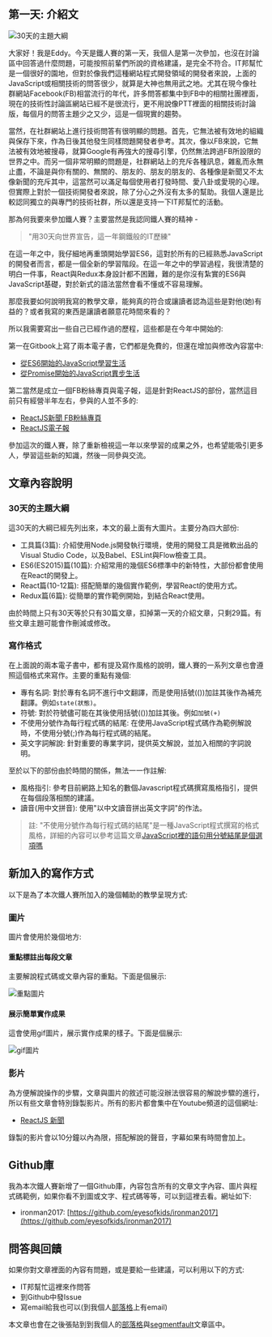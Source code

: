## 第一天: 介紹文

![30天的主題大綱](https://github.com/eyesofkids/ironman2017/blob/master/day01_intro/asset/toc.png?raw=true)

大家好！我是Eddy。今天是鐵人賽的第一天，我個人是第一次參加，也沒在討論區中回答過什麼問題，可能按照前輩們所說的資格建議，是完全不符合。IT邦幫忙是一個很好的園地，但對於像我們這種網站程式開發領域的開發者來說，上面的JavaScript或相關技術的問答很少，就算是大神也無用武之地。尤其在現今像社群網站Facebook(FB)相當流行的年代，許多問答都集中到FB中的相關社團裡面，現在的技術性討論區網站已經不是很流行，更不用說像PTT裡面的相關技術討論版，每個月的問答主題少之又少，這是一個現實的趨勢。

當然，在社群網站上進行技術問答有很明顯的問題。首先，它無法被有效地的組織與保存下來，作為日後其他發生同樣問題開發者參考。其次，像以FB來說，它無法被有效地被搜尋，就算Google有再強大的搜尋引擎，仍然無法跨過FB所設限的世界之中。而另一個非常明顯的問題是，社群網站上的充斥各種訊息，雜亂而永無止盡，不論是與你有關的、無關的、朋友的、朋友的朋友的、各種像是新聞又不太像新聞的充斥其中，這當然可以滿足每個使用者打發時間、愛八卦或愛現的心理。但實際上對於一個技術開發者來說，除了分心之外沒有太多的幫助。我個人還是比較認同獨立的與專門的技術社群，所以還是支持一下IT邦幫忙的活動。

那為何我要來參加鐵人賽？主要當然是我認同鐵人賽的精神 -

> "用30天向世界宣告，這一年鋼鐵般的IT歷練"

在這一年之中，我仔細地再重頭開始學習ES6，這對於所有的已經熟悉JavaScript的開發者而言，都是一個全新的學習階段。在這一年之中的學習過程，我很清楚的明白一件事，React與Redux本身設計都不困難，難的是你沒有紮實的ES6與JavaScript基礎，對於新式的語法當然會看不懂或不容易理解。

那麼我要如何說明我寫的教學文章，能夠真的符合或讓讀者認為這些是對他(她)有益的？或者我寫的東西是讓讀者願意花時間來看的？

所以我需要寫出一些自己已經作過的歷程，這些都是在今年中開始的:

第一在Gitbook上寫了兩本電子書，它們都是免費的，但還在增加與修改內容當中:

- [從ES6開始的JavaScript學習生活](https://www.gitbook.com/book/eyesofkids/javascript-start-from-es6/details)
- [從Promise開始的JavaScript異步生活](https://www.gitbook.com/book/eyesofkids/javascript-start-es6-promise/details)

第二當然是成立一個FB粉絲專頁與電子報，這是針對ReactJS的部份，當然這目前只有經營半年左右，參與的人並不多的:

- [ReactJS新聞 FB粉絲專頁](https://www.facebook.com/reactjs.tw/)
- [ReactJS電子報](https://reactjs-tw.top/)

參加這次的鐵人賽，除了重新檢視這一年以來學習的成果之外，也希望能吸引更多人，學習這些新的知識，然後一同參與交流。

## 文章內容說明

### 30天的主題大綱

這30天的大綱已經先列出來，本文的最上面有大圖片。主要分為四大部份:

- 工具篇(3篇): 介紹使用Node.js開發執行環境，使用的開發工具是微軟出品的Visual Studio Code，以及Babel、ESLint與Flow檢查工具。
- ES6(ES2015)篇(10篇): 介紹常用的幾個ES6標準中的新特性，大部份都會使用在React的開發上。
- React篇(10-12篇): 搭配簡單的幾個實作範例，學習React的使用方式。
- Redux篇(6篇): 從簡單的實作範例開始，到結合React使用。

由於時間上只有30天等於只有30篇文章，扣掉第一天的介紹文章，只剩29篇。有些文章主題可能會作刪減或修改。

### 寫作格式

在上面說的兩本電子書中，都有提及寫作風格的說明，鐵人賽的一系列文章也會遵照這個格式來寫作。主要的重點有幾個:

- 專有名詞: 對於專有名詞不進行中文翻譯，而是使用括號(())加註其後作為補充翻譯。例如`state(狀態)`。
- 符號: 對於符號儘可能在其後使用括號(())加註其後。例如`加號(+)`
- 不使用分號作為每行程式碼的結尾: 在使用JavaScript程式碼作為範例解說時，不使用分號(;)作為每行程式碼的結尾。
- 英文字詞解說: 針對重要的專業字詞，提供英文解說，並加入相關的字詞說明。

至於以下的部份由於時間的關係，無法一一作註解:

- 風格指引: 參考目前網路上知名的數個Javascript程式碼撰寫風格指引，提供在每個段落相關的建議。
- 讀音(用中文拼音): 使用"以中文讀音拼出英文字詞"的作法。

> 註: "不使用分號作為每行程式碼的結尾"是一種JavaScript程式撰寫的格式風格，詳細的內容可以參考這篇文章[JavaScript裡的語句用分號結尾是個選項嗎](http://eddychang.me/blog/javascript/97-js-semicolon.html)

## 新加入的寫作方式

以下是為了本次鐵人賽所加入的幾個輔助的教學呈現方式:

### 圖片

圖片會使用於幾個地方:

#### 重點標註出每段文章

主要解說程式碼或文章內容的重點。下面是個展示:

![重點圖片](https://raw.githubusercontent.com/eyesofkids/ironman2017/master/day01_intro/asset/img_demo.png)

#### 展示簡單實作成果

這會使用gif圖片，展示實作成果的樣子。下面是個展示:

![gif圖片](https://github.com/eyesofkids/ironman2017/blob/master/day01_intro/asset/state.gif?raw=true)

### 影片

為方便解說操作的步驟，文章與圖片的敘述可能沒辦法很容易的解說步驟的進行，所以有些文章會特別錄製影片。所有的影片都會集中在Youtube頻道的這個網址:

- [ReactJS 新聞](https://www.youtube.com/channel/UCKPwo1yvJsNx0dTqIoVyEgQ)

錄製的影片會以10分鐘以內為限，搭配解說的聲音，字幕如果有時間會加上。

## Github庫

我為本次鐵人賽新增了一個Github庫，內容包含所有的文章文字內容、圖片與程式碼範例，如果你看不到圖或文字、程式碼等等，可以到這裡去看。網址如下:

- ironman2017: [https://github.com/eyesofkids/ironman2017](https://github.com/eyesofkids/ironman2017)

## 問答與回饋

如果你對文章裡面的內容有問題，或是要給一些建議，可以利用以下的方式:

- IT邦幫忙這裡來作問答
- 到Github中發Issue
- 寫email給我也可以(到我個人[部落格](eddychang.me)上有email)

本文章也會在之後張貼到到我個人的[部落格](eddychang.me)與[segmentfault](https://segmentfault.com/u/eyesofkids)文章區中。
